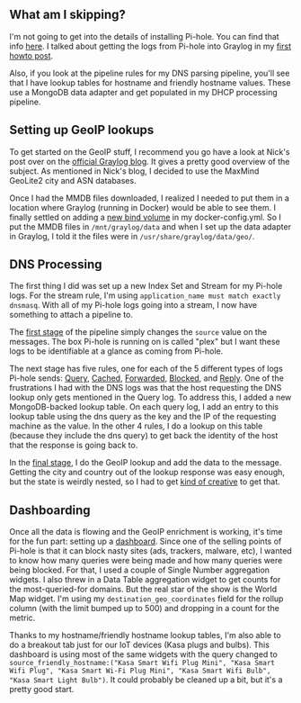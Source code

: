 ## What am I skipping?

I'm not going to get into the details of installing Pi-hole.  You can find that info [here](https://pi-hole.net/).  I talked about getting the logs from Pi-hole into Graylog in my [first howto post](https://www.reddit.com/r/graylog/comments/penmnx/raspberry_pi_4_home_graylog_setup).

Also, if you look at the pipeline rules for my DNS parsing pipeline, you'll see that I have lookup tables for hostname and friendly hostname values.  These use a MongoDB data adapter and get populated in my DHCP processing pipeline.

## Setting up GeoIP lookups

To get started on the GeoIP stuff, I recommend you go have a look at Nick's post over on the [official Graylog blog](https://www.graylog.org/post/how-to-set-up-graylog-geoip-configuration).  It gives a pretty good overview of the subject.  As mentioned in Nick's blog, I decided to use the MaxMind GeoLite2 city and ASN databases.

Once I had the MMDB files downloaded, I realized I needed to put them in a location where Graylog (running in Docker) would be able to see them.  I finally settled on adding a [new bind volume](https://github.com/waab76/Graylog-Home-Lab/blob/main/docker-compose.yml#L87-L89) in my docker-config.yml.  So I put the MMDB files in `/mnt/graylog/data` and when I set up the data adapter in Graylog, I told it the files were in `/usr/share/graylog/data/geo/`.

## DNS Processing

The first thing I did was set up a new Index Set and Stream for my Pi-hole logs.  For the stream rule, I'm using `application_name must match exactly dnsmasq`.  With all of my Pi-hole logs going into a stream, I now have something to attach a pipeline to.

The [first stage](https://github.com/waab76/Graylog-Home-Lab/blob/main/dns_processing/Stage_0.txt) of the pipeline simply changes the `source` value on the messages.  The box Pi-hole is running on is called "plex" but I want these logs to be identifiable at a glance as coming from Pi-hole.

The next stage has five rules, one for each of the 5 different types of logs Pi-hole sends: [Query](https://github.com/waab76/Graylog-Home-Lab/blob/main/dns_processing/Stage_10_query.txt), [Cached](https://github.com/waab76/Graylog-Home-Lab/blob/main/dns_processing/Stage_10_cached.txt), [Forwarded](https://github.com/waab76/Graylog-Home-Lab/blob/main/dns_processing/Stage_10_forwarded.txt), [Blocked](https://github.com/waab76/Graylog-Home-Lab/blob/main/dns_processing/Stage_10_blocked.txt), and [Reply](https://github.com/waab76/Graylog-Home-Lab/blob/main/dns_processing/Stage_10_reply.txt).  One of the frustrations I had with the DNS logs was that the host requesting the DNS lookup only gets mentioned in the Query log.  To address this, I added a new MongoDB-backed lookup table.  On each query log, I add an entry to this lookup table using the dns query as the key and the IP of the requesting machine as the value.  In the other 4 rules, I do a lookup on this table (because they include the dns query) to get back the identity of the host that the response is going back to.

In the [final stage](https://github.com/waab76/Graylog-Home-Lab/blob/main/dns_processing/Stage_50_geo.txt), I do the GeoIP lookup and add the data to the message.  Getting the city and country out of the lookup response was easy enough, but the state is weirdly nested, so I had to get [kind of creative](https://github.com/waab76/Graylog-Home-Lab/blob/main/dns_processing/Stage_50_geo.txt#L12) to get that.

## Dashboarding

Once all the data is flowing and the GeoIP enrichment is working, it's time for the fun part: setting up a [dashboard](https://github.com/waab76/Graylog-Home-Lab/blob/main/dns_processing/DNS%20dashboard.png). Since one of the selling points of Pi-hole is that it can block nasty sites (ads, trackers, malware, etc), I wanted to know how many queries were being made and how many queries were being blocked.  For that, I used a couple of Single Number aggregation widgets.  I also threw in a Data Table aggregation widget to get counts for the most-queried-for domains.  But the real star of the show is the World Map widget.  I'm using my `destination_geo_coordinates` field for the rollup column (with the limit bumped up to 500) and dropping in a count for the metric.

Thanks to my hostname/friendly hostname lookup tables, I'm also able to do a breakout tab just for our IoT devices (Kasa plugs and bulbs).  This dashboard is using most of the same widgets with the query changed to `source_friendly_hostname:("Kasa Smart Wifi Plug Mini", "Kasa Smart Wifi Plug", "Kasa Smart Wi-Fi Plug Mini", "Kasa Smart Wifi Bulb", "Kasa Smart Light Bulb")`.  It could probably be cleaned up a bit, but it's a pretty good start.
